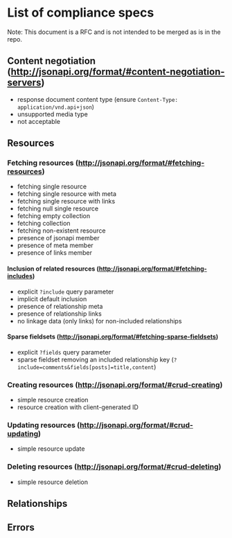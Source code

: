 # List of compliance specs

Note: This document is a RFC and is not intended to be merged as is in the repo.

## Content negotiation (http://jsonapi.org/format/#content-negotiation-servers)
+ response document content type (ensure `Content-Type: application/vnd.api+json`)
+ unsupported media type
+ not acceptable

## Resources
### Fetching resources (http://jsonapi.org/format/#fetching-resources)
+ fetching single resource
+ fetching single resource with meta
+ fetching single resource with links
+ fetching null single resource
+ fetching empty collection
+ fetching collection
+ fetching non-existent resource
+ presence of jsonapi member
+ presence of meta member
+ presence of links member

#### Inclusion of related resources (http://jsonapi.org/format/#fetching-includes)
+ explicit `?include` query parameter
+ implicit default inclusion
+ presence of relationship meta
+ presence of relationship links
+ no linkage data (only links) for non-included relationships

#### Sparse fieldsets (http://jsonapi.org/format/#fetching-sparse-fieldsets)
+ explicit `?fields` query parameter
+ sparse fieldset removing an included relationship key (`?include=comments&fields[posts]=title,content`)

### Creating resources (http://jsonapi.org/format/#crud-creating)
+ simple resource creation
+ resource creation with client-generated ID

### Updating resources (http://jsonapi.org/format/#crud-updating)
+ simple resource update

### Deleting resources (http://jsonapi.org/format/#crud-deleting)
+ simple resource deletion

## Relationships

## Errors
